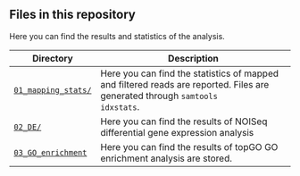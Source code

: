 ## Files in this repository

Here you can find the results and statistics of the analysis.

| Directory | Description |
| --- | --- |
| [<code>01_mapping_stats/</code>](./01_mapping_stats/) | Here you can find the statistics of mapped and filtered reads are reported. Files are generated through <code>samtools idxstats</code>. |
| [<code>02_DE/</code>](./02_DE/) | Here you can find the results of NOISeq differential gene expression analysis |
| [<code>03_GO_enrichment</code>](./03_GO_enrichment/) | Here you can find the results of topGO GO enrichment analysis are stored. |